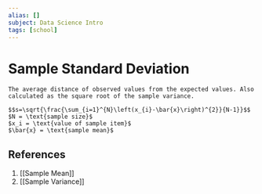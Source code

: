 ```yaml
---
alias: []
subject: Data Science Intro
tags: [school]
---
```

# Sample Standard Deviation

```ad-note
The average distance of observed values from the expected values. Also calculated as the square root of the sample variance.
```

```ad-math
$$s=\sqrt{\frac{\sum_{i=1}^{N}\left(x_{i}-\bar{x}\right)^{2}}{N-1}}$$
$N = \text{sample size}$
$x_i = \text{value of sample item}$
$\bar{x} = \text{sample mean}$
```

## References
1. [[Sample Mean]]
2. [[Sample Variance]]